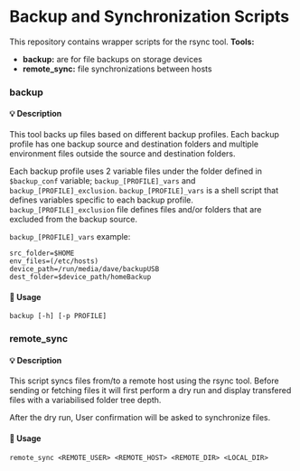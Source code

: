 # Backup and Synchronization Scripts

This repository contains wrapper scripts for the rsync tool.
**Tools:**

- **backup:** are for file backups on storage devices
- **remote_sync:** file synchronizations between hosts

### backup

#### :bulb: Description

This tool backs up files based on different backup profiles. Each backup profile has one backup source and destination folders and multiple environment files outside the source and destination folders.

Each backup profile uses 2 variable files under the folder defined in `$backup_conf` variable; `backup_[PROFILE]_vars` and `backup_[PROFILE]_exclusion`.
`backup_[PROFILE]_vars` is a shell script that defines variables specific to each backup profile. `backup_[PROFILE]_exclusion` file defines files and/or folders that are excluded from the backup source.

`backup_[PROFILE]_vars` example:

    src_folder=$HOME
    env_files=(/etc/hosts)
    device_path=/run/media/dave/backupUSB
    dest_folder=$device_path/homeBackup

#### :wrench: Usage

    backup [-h] [-p PROFILE]

### remote_sync

#### :bulb: Description

This script syncs files from/to a remote host using the rsync tool. Before sending or fetching files it will first perform a dry run and display transfered files with a variabilised folder tree depth.

After the dry run, User confirmation will be asked to synchronize files.

#### :wrench: Usage

    remote_sync <REMOTE_USER> <REMOTE_HOST> <REMOTE_DIR> <LOCAL_DIR>
